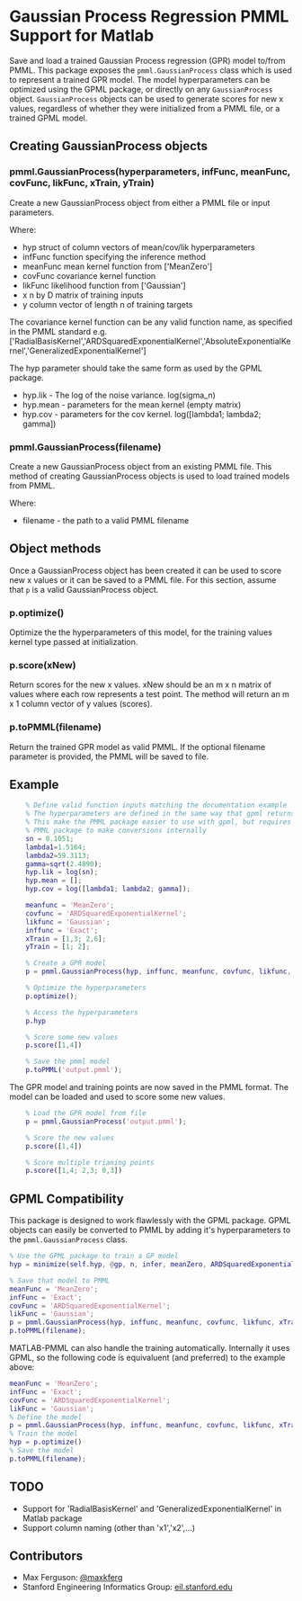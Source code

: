 # Gaussian Process Regression PMML Support for Matlab

Save and load a trained Gaussian Process regression (GPR) model to/from PMML. This package exposes the
`pmml.GaussianProcess` class which is used to represent a trained GPR model. The model hyperparameters
can be optimized using the GPML package, or directly on any `GaussianProcess` object.
`GaussianProcess` objects can be used to generate scores for new x values, regardless of whether they
were initialized from a PMML file, or a trained GPML model.

## Creating GaussianProcess objects

### pmml.GaussianProcess(hyperparameters, infFunc, meanFunc, covFunc, likFunc, xTrain, yTrain)
Create a new GaussianProcess object from either a PMML file or input parameters.

Where:
* hyp        struct of column vectors of mean/cov/lik hyperparameters
* infFunc    function specifying the inference method
* meanFunc   mean kernel function from ['MeanZero']
* covFunc    covariance kernel function
* likFunc    likelihood function from ['Gaussian']
* x          n by D matrix of training inputs
* y          column vector of length n of training targets

The covariance kernel function can be any valid function name,
as specified in the PMML standard e.g. ['RadialBasisKernel','ARDSquaredExponentialKernel','AbsoluteExponentialKernel','GeneralizedExponentialKernel']

The hyp parameter should take the same form as used by the GPML package.
* hyp.lik - The log of the noise variance. log(sigma_n)
* hyp.mean - parameters for the mean kernel (empty matrix)
* hyp.cov - parameters for the cov kernel. log([lambda1; lambda2; gamma])


### pmml.GaussianProcess(filename)
Create a new GaussianProcess object from an existing PMML file.
This method of creating GaussianProcess objects is used to load trained models from PMML.

Where:
* filename - the path to a valid PMML filename

## Object methods
Once a GaussianProcess object has been created it can be used to score new
x values or it can be saved to a PMML file. For this section, assume that
`p` is a valid GaussianProcess object.

### p.optimize()
Optimize the the hyperparameters of this model, for the training
values kernel type passed at initialization.

### p.score(xNew)
Return scores for the new x values. xNew should be an m x n matrix of values
where each row represents a test point. The method will return an m x 1
column vector of y values (scores).

### p.toPMML(filename)
Return the trained GPR model as valid PMML. If the optional filename
parameter is provided, the PMML will be saved to file.




## Example

```matlab
    % Define valid function inputs matching the documentation example
    % The hyperparameters are defined in the same way that gpml returns them
    % This make the PMML package easier to use with gpml, but requires the
    % PMML package to make conversions internally
    sn = 0.1051;
    lambda1=1.5164;
    lambda2=59.3113;
    gamma=sqrt(2.4890);
    hyp.lik = log(sn);
    hyp.mean = [];
    hyp.cov = log([lambda1; lambda2; gamma]);

    meanfunc = 'MeanZero';
    covfunc = 'ARDSquaredExponentialKernel';
    likfunc = 'Gaussian';
    inffunc = 'Exact';
    xTrain = [1,3; 2,6];
    yTrain = [1; 2];

    % Create a GPR model
    p = pmml.GaussianProcess(hyp, inffunc, meanfunc, covfunc, likfunc, xTrain, yTrain);

    % Optimize the hyperparameters
    p.optimize();

    % Access the hyperparameters
    p.hyp

    % Score some new values
    p.score([1,4])

    % Save the pmml model
    p.toPMML('output.pmml');
```
The GPR model and training points are now saved in the PMML format.
The model can be loaded and used to score some new values.

```matlab
	% Load the GPR model from file
	p = pmml.GaussianProcess('output.pmml');

	% Score the new values
    p.score([1,4])

    % Score multiple trianing points
    p.score([1,4; 2,3; 0,3])
```

## GPML Compatibility
This package is designed to work flawlessly with the GPML package. GPML objects can easily be converted
to PMML by adding it's hyperparameters to the `pmml.GaussianProcess` class.
```matlab
% Use the GPML package to train a GP model
hyp = minimize(self.hyp, @gp, n, infer, meanZero, ARDSquaredExponentialKernel, likGauss, x, y);

% Save that model to PMML
meanFunc = 'MeanZero';
infFunc = 'Exact';
covFunc = 'ARDSquaredExponentialKernel';
likFunc = 'Gaussian';
p = pmml.GaussianProcess(hyp, inffunc, meanfunc, covfunc, likfunc, xTrain, yTrain);
p.toPMML(filename);
```
MATLAB-PMML can also handle the training automatically. Internally it uses GPML, so the following code is equivaluent (and preferred) to the example above:
```matlab
meanFunc = 'MeanZero';
infFunc = 'Exact';
covFunc = 'ARDSquaredExponentialKernel';
likFunc = 'Gaussian';
% Define the model
p = pmml.GaussianProcess(hyp, inffunc, meanfunc, covfunc, likfunc, xTrain, yTrain);
% Train the model
hyp = p.optimize()
% Save the model
p.toPMML(filename);
```

## TODO
- Support for 'RadialBasisKernel' and 'GeneralizedExponentialKernel' in Matlab package
- Support column naming (other than 'x1','x2',...)

## Contributors
* Max Ferguson: [@maxkferg](https://github.com/maxkferg)
* Stanford Engineering Informatics Group: [eil.stanford.edu](http://eil.stanford.edu/index.html)
